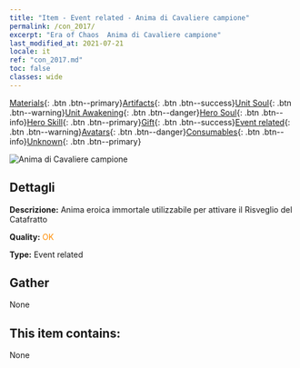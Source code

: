 ```yaml
---
title: "Item - Event related - Anima di Cavaliere campione"
permalink: /con_2017/
excerpt: "Era of Chaos  Anima di Cavaliere campione"
last_modified_at: 2021-07-21
locale: it
ref: "con_2017.md"
toc: false
classes: wide
---
```

 [Materials](/ItemsIT/){: .btn .btn--primary}[Artifacts](/ItemsIT/Artifacts/){: .btn .btn--success}[Unit Soul](/ItemsIT/UnitSoul/){: .btn .btn--warning}[Unit Awakening](/ItemsIT/UnitAwakening/){: .btn .btn--danger}[Hero Soul](/ItemsIT/HeroSoul/){: .btn .btn--info}[Hero Skill](/ItemsIT/HeroSkill/){: .btn .btn--primary}[Gift](/ItemsIT/Gift/){: .btn .btn--success}[Event related](/ItemsIT/Events/){: .btn .btn--warning}[Avatars](/ItemsIT/Avatars/){: .btn .btn--danger}[Consumables](/ItemsIT/Consumables/){: .btn .btn--info}[Unknown](/ItemsIT/Unknown/){: .btn .btn--primary}

 ![Anima di Cavaliere campione](/images/t/juexing_106.jpg)

## Dettagli
 **Descrizione:** Anima eroica immortale utilizzabile per attivare il Risveglio del Catafratto

 **Quality:** <span style="color: #FF8C00">OK</span>

 **Type:** Event related

## Gather

  None

## This item contains:

  None

